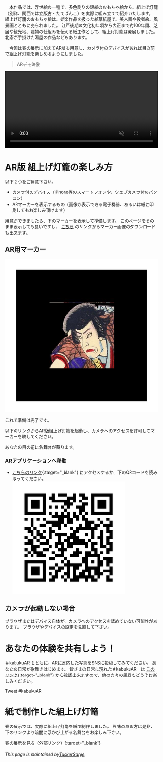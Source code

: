 　本作品では、浮世絵の一種で、多色刷りの錦絵のおもちゃ絵から、組上げ灯籠（別称、関西では立版古・たてばんこ）を実際に組み立てて紹介いたします。
組上げ灯籠のおもちゃ絵は、娯楽作品を扱った絵草紙屋で、美人画や役者絵、風景画とともに売られました。
江戸後期の文化初年頃から大正まで約100年間、芝居や観光地、建物の仕組みを伝える紙工作として、組上げ灯籠は発展しました。
北斎が手掛けた湯屋の作品などもあります。

　今回は春の展示に加えてAR版も用意し、カメラ付のデバイスがあれば目の前で組上げ灯籠を楽しめるようにしました。


> ARデモ映像

<video muted controls style="width:100%;">
    <source src="kabukuDemo.mp4" type="video/mp4">
</video>


# AR版 組上げ灯籠の楽しみ方

以下２つをご用意下さい。
- カメラ付のデバイス（iPhone等のスマートフォンや、ウェブカメラ付のパソコン）
- ARマーカーを表示するもの（画像が表示できる電子機器、あるいは紙に印刷してもお楽しみ頂けます）

用意ができましたら、下のマーカーを表示して準備します。
このページをそのまま表示しても良いですし、
[こちら](https://drive.google.com/uc?export=download&id=1RswJ7JvyC6WwOdtyOegoZtTK9tR1vYfL)
のリンクからマーカー画像のダウンロードも出来ます。
## AR用マーカー
![Picture of marker](Marker.png)

これで準備は完了です。

以下のリンクからAR版組上げ灯篭を起動し、カメラへのアクセスを許可してマーカーを映してください。

あなたの目の前に名舞台が蘇ります。

### ARアプリケーションへ移動
- [こちらのリンク](https://octan008.github.io/mine/){:target="_blank"}
にアクセスするか、下のQRコードを読み取ってください。
![Picture of qr](qr.png)


## カメラが起動しない場合

ブラウザまたはデバイス自体が、カメラへのアクセスを認めていない可能性があります。
ブラウザやデバイスの設定を見直して下さい。

# あなたの体験を共有しよう！
＃kabukuAR とともに、ARに反応した写真をSNSに投稿してみてください。
あなたの日常が歌舞きはじめます。
皆さまの日常に現れた＃kabukuAR　は
[このリンク](https://twitter.com/search?q=%23kabukuAR&src=typed_query){:target="_blank"}
から確認出来ますので、他の方々の風景もどうぞお楽しみください。

<a href="https://twitter.com/intent/tweet?button_hashtag=kabukuAR&ref_src=twsrc%5Etfw" class="twitter-hashtag-button" data-show-count="false">Tweet #kabukuAR</a><script async src="https://platform.twitter.com/widgets.js" charset="utf-8"></script>


# 紙で制作した組上げ灯篭

春の展示では、実際に組上げ灯篭を紙で制作しました。
興味のある方は是非、下のリンクより暗闇に浮かび上がる名舞台をお楽しみ下さい。

[春の展示を見る（外部リンク）](https://sites.google.com/view/kabuku/){:target="_blank"}


###### This page is maintained by[TuckerSarge](https://github.com/TuckerSarge).